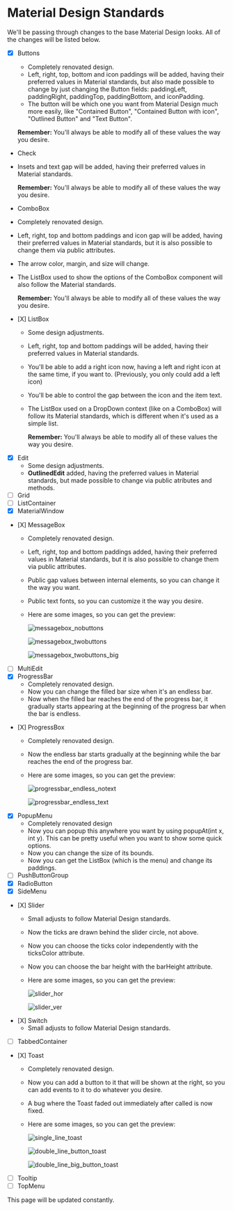 # Material Design Standards

We'll be passing through changes to the base Material Design looks. All of the changes will be listed below.

* [x] Buttons

  * Completely renovated design.
  * Left, right, top, bottom and icon paddings will be added, having their preferred values in Material standards, but also made possible to change by just changing the Button fields: paddingLeft, paddingRight, paddingTop, paddingBottom, and iconPadding.
  * The button will be which one you want from Material Design much more easily, like "Contained Button", "Contained Button with icon", "Outlined Button" and "Text Button".

  **Remember:** You'll always be able to modify all of these values the way you desire.

*  Check
  * Insets and text gap will be added, having their preferred values in Material standards.

    **Remember:** You'll always be able to modify all of these values the way you desire.
*  ComboBox
  * Completely renovated design.
  * Left, right, top and bottom paddings and icon gap will be added, having their preferred values in Material standards, but it is also possible to change them via public attributes.
  * The arrow color, margin, and size will change.
  * The ListBox used to show the options of the ComboBox component will also follow the Material standards.

    **Remember:** You'll always be able to modify all of these values the way you desire.
* \[X\] ListBox
  * Some design adjustments.
  * Left, right, top and bottom paddings will be added, having their preferred values in Material standards.
  * You'll be able to add a right icon now, having a left and right icon at the same time, if you want to. \(Previously, you only could add a left icon\)
  * You'll be able to control the gap between the icon and the item text.
  * The ListBox used on a DropDown context \(like on a ComboBox\) will follow its Material standards, which is different when it's used as a simple list.

    **Remember:** You'll always be able to modify all of these values the way you desire.
* [x] Edit
  * Some design adjustments.
  * **OutlinedEdit** added, having the preferred values in Material standards, but made possible to change via public atributes and methods.
* [ ] Grid
* [ ] ListContainer
* [x] MaterialWindow
* \[X\] MessageBox
  * Completely renovated design.
  * Left, right, top and bottom paddings added, having their preferred values in Material standards, but it is also possible to change them via public attributes.
  * Public gap values between internal elements, so you can change it the way you want.
  * Public text fonts, so you can customize it the way you desire.
  * Here are some images, so you can get the preview:

    ![messagebox\_nobuttons](../.gitbook/assets/messagebox_nobuttons.png)

    ![messagebox\_twobuttons](../.gitbook/assets/messagebox_twobuttons.png)

    ![messagebox\_twobuttons\_big](../.gitbook/assets/messagebox_twobuttons_big.png)
* [ ] MultiEdit
* [x] ProgressBar
  * Completely renovated design.
  * Now you can change the filled bar size when it's an endless bar.
  * Now when the filled bar reaches the end of the progress bar, it gradually starts appearing at the beginning of the progress bar when the bar is endless.
* \[X\] ProgressBox
  * Completely renovated design.
  * Now the endless bar starts gradually at the beginning while the bar reaches the end of the progress bar.
  * Here are some images, so you can get the preview:

    ![progressbar\_endless\_notext](../.gitbook/assets/progressbar_endless_notext.png)

    ![progressbar\_endless\_text](../.gitbook/assets/progressbar_endless_text.png)
* [x] PopupMenu
  * Completely renovated design
  * Now you can popup this anywhere you want by using popupAt\(int x, int y\). This can be pretty useful when you want to show some quick options.
  * Now you can change the size of its bounds.
  * Now you can get the ListBox \(which is the menu\) and change its paddings.
* [ ] PushButtonGroup
* [x] RadioButton
* [x] SideMenu
* \[X\] Slider
  * Small adjusts to follow Material Design standards.
  * Now the ticks are drawn behind the slider circle, not above.
  * Now you can choose the ticks color independently with the ticksColor attribute.
  * Now you can choose the bar height with the barHeight attribute.
  * Here are some images, so you can get the preview:

    ![slider\_hor](../.gitbook/assets/slider_hor.png)

    ![slider\_ver](../.gitbook/assets/slider_ver.png)
* \[X\] Switch
  * Small adjusts to follow Material Design standards.
* [ ] TabbedContainer
* \[X\] Toast
  * Completely renovated design.
  * Now you can add a button to it that will be shown at the right, so you can add events to it to do whatever you desire.
  * A bug where the Toast faded out immediately after called is now fixed.
  * Here are some images, so you can get the preview:

    ![single\_line\_toast](../.gitbook/assets/single_line_toast%20%281%29.png)

    ![double\_line\_button\_toast](../.gitbook/assets/double_line_button_toast.png)

    ![double\_line\_big\_button\_toast](../.gitbook/assets/double_line_big_button_toast.png)
* [ ] Tooltip
* [ ] TopMenu

This page will be updated constantly.


